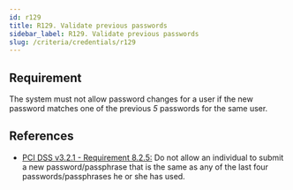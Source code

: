```yaml
---
id: r129
title: R129. Validate previous passwords
sidebar_label: R129. Validate previous passwords
slug: /criteria/credentials/r129
---
```


## Requirement

The system must not allow password changes for a user
if the new password matches one of the previous *5* passwords
for the same user.

## References

- [PCI DSS v3.2.1 - Requirement 8.2.5:](https://www.pcisecuritystandards.org/documents/PCI_DSS_v3-2-1.pdf)
Do not allow an individual to submit a new password/passphrase that is the same
as any of the last four passwords/passphrases he or she has used.
